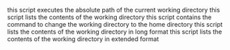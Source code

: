 this script executes the absolute path of the current working directory
this script lists the contents of the working directory
this script contains the command to change the working directory to the home directory
this script lists the contents of the working directory in long format
this script lists the contents of the working directory in extended format
